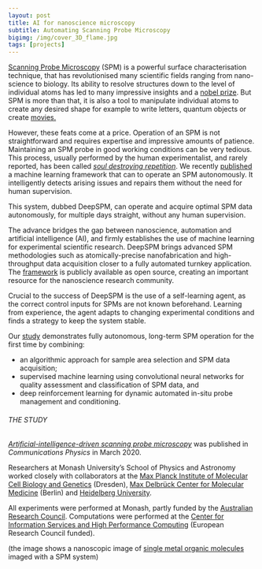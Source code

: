 ```yaml
---
layout: post
title: AI for nanoscience microscopy
subtitle: Automating Scanning Probe Microscopy 
bigimg: /img/cover_3D_flame.jpg
tags: [projects]
---
```


[Scanning Probe Microscopy](https://en.wikipedia.org/wiki/Scanning_probe_microscopy) (SPM) is a powerful surface characterisation technique, that has revolutionised many scientific fields ranging from nano-science to biology. Its ability to resolve structures down to the level of individual atoms has led to many impressive insights and a [nobel prize](https://www.nobelprize.org/prizes/physics/1986/summary/).  But SPM is more than that, it is also a tool to manipulate individual atoms to create any desired shape for example to write letters, quantum objects or create [movies. ](https://www.youtube.com/watch?v=oSCX78-8-q0)

However, these feats come at a price. Operation of an SPM is not straightforward and requires expertise and  impressive amounts of patience.  Maintaining an SPM probe in good working conditions can be very tedious. This  process, usually performed by the human experimentalist, and rarely reported, has been called [*soul destroying repetition*](https://www.nature.com/articles/d41586-018-03305-2). We  recently [published]((https://www.nature.com/articles/s42005-020-0317-3))  a machine learning framework that can to operate an SPM autonomously. It intelligently detects arising issues and repairs them without the need for human supervision. 

This system, dubbed DeepSPM,  can operate and acquire optimal SPM data autonomously, for multiple  days straight,  without any human supervision.

The advance bridges the gap between nanoscience, automation and artificial intelligence (AI), and firmly establishes the use of machine learning for experimental scientific research. DeepSPM brings advanced SPM methodologies such as atomically-precise nanofabrication and high-throughput data acquisition closer to a fully automated turnkey application. The  [framework](https://github.com/abred/DeepSPM) is publicly available  as open source, creating an important resource for the nanoscience research community. 

Crucial to the success of DeepSPM is the use of a self-learning agent, as the correct control inputs for SPMs are not known beforehand. Learning from experience, the agent adapts to changing experimental conditions and finds a strategy to keep the system stable.

Our [study](https://www.nature.com/articles/s42005-020-0317-3) demonstrates fully autonomous, long-term SPM operation for the first time by combining:

- an algorithmic approach for sample area selection and SPM data acquisition;
- supervised machine learning using convolutional neural networks for quality assessment and classification of SPM data, and
- deep reinforcement learning for dynamic automated in-situ probe management and conditioning.



###### THE STUDY

*[Artificial-intelligence-driven scanning probe microscopy](https://www.nature.com/articles/s42005-020-0317-3)* was published in *Communications Physics* in March 2020.

Researchers at Monash University’s School of Physics and Astronomy worked closely with collaborators at the [Max Planck Institute of Molecular Cell Biology and Genetics](https://www.mpi-cbg.de/home/) (Dresden), [Max Delbrück Center for Molecular Medicine](https://www.mdc-berlin.de/) (Berlin) and [Heidelberg University](https://www.uni-heidelberg.de/en).

All experiments were performed at Monash, partly funded by the [Australian Research Council](https://www.arc.gov.au/). Computations were performed at the [Center for Information Services and High Performance Computing](https://tu-dresden.de/zih?set_language=en&cl=en) (European Research Council funded).

(the image shows a nanoscopic image of [single metal organic molecules](https://www.nature.com/articles/nmat3547) imaged with a SPM system)